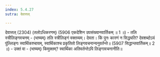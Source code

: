 ```yaml
---
index: 5.4.27
sutra: देवात्तल्

---
```

देवात्तल् (2304) (तलोऽधिकरणम्) (5906 एकदेशिन उपसंख्यानवार्तिकम् ॥ 1 ॥) - तलि स्त्रीलिङ्गवचनम् - (भाष्यम्) तलि स्त्रीलिङ्गं वक्तव्यम्। देवता। किं पुनः कारणं न सिद्ध्यति? देवशब्दोऽयं पुंल्लिङ्गः स्वार्थिकश्चायम्, स्वार्थिकाश्च प्रकृतितो लिङ्गवचनान्यनुवर्तन्ते॥ (5907 सिद्धान्तवार्तिकम्॥ 2 ॥) - उक्तं वा - (भाष्यम्) किमुक्तम्? स्वार्थिका अतिवर्तन्तेऽपि लिङ्गावचनानीति॥